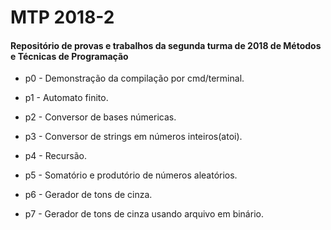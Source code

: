 # MTP 2018-2
<h4>Repositório de provas e trabalhos da segunda turma de 2018 de Métodos e Técnicas de Programação </h4>

* p0 - Demonstração da compilação por cmd/terminal.

* p1 - Automato finito.

* p2 - Conversor de bases númericas.

* p3 - Conversor de strings em números inteiros(atoi).

* p4 - Recursão.

* p5 - Somatório e produtório de números aleatórios.

* p6 - Gerador de tons de cinza.

* p7 - Gerador de tons de cinza usando arquivo em binário.
